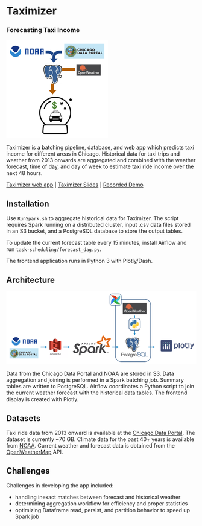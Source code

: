 # Taximizer
### Forecasting Taxi Income

![image](app/data/TaximizerOverviewSmall.png)

Taximizer is a batching pipeline, database, and web app which predicts taxi income for different areas in Chicago. Historical data for taxi trips and weather from 2013 onwards are aggregated and combined with the weather forecast, time of day, and day of week to estimate taxi ride income over the next 48 hours. 

[Taximizer web app](taximizer.dataparade.xyz)  |  [Taximizer Slides](https://docs.google.com/presentation/d/1ozqR8Iqtho02ZE-h22gvEz2AM5OwbfHrJrgAp0_lbk4/edit?usp=sharing)  |  [Recorded Demo](https://www.youtube.com/watch?v=RlZl1Vz8Lok)

## Installation

Use `RunSpark.sh` to aggregate historical data for Taximizer. The script requires Spark running on a distributed cluster, input .csv data files stored in an S3 bucket, and a PostgreSQL database to store the output tables.

To update the current forecast table every 15 minutes, install Airflow and run `task-scheduling/forecast_dag.py`.

The frontend application runs in Python 3 with Plotly/Dash.

## Architecture

![image](app/data/TechStackStart.PNG)

Data from the Chicago Data Portal and NOAA are stored in S3. Data aggregation and joining is performed in a Spark batching job. Summary tables are written to PostgreSQL. Airflow coordinates a Python script to join the current weather forecast with the historical data tables. The frontend display is created with Plotly.

## Datasets
Taxi ride data from 2013 onward is available at the [Chicago Data Portal](https://data.cityofchicago.org/Transportation/Taxi-Trips/wrvz-psew). The dataset is currently ~70 GB. Climate data for the past 40+ years is available from [NOAA](https://www.ncdc.noaa.gov/cdo-web/datasets). Current weather and forecast data is obtained from the [OpenWeatherMap](https://openweathermap.org/) API.

## Challenges
Challenges in developing the app included: 
* handling inexact matches between forecast and historical weather
* determining aggregation workflow for efficiency and proper statistics
* optimizing Dataframe read, persist, and partition behavior to speed up Spark job
